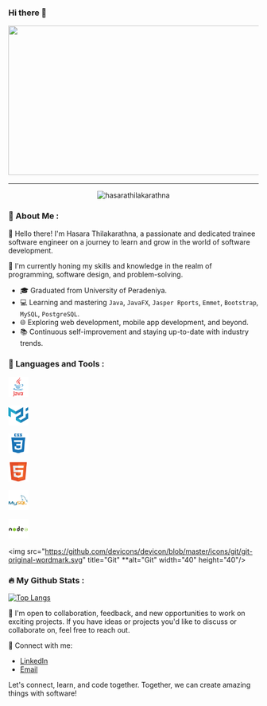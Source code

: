 ### Hi there 👋
<div id="header" align="center">
  <img src="https://media.giphy.com/media/rsUGLKwgSvSxmq1VrZ/giphy.gif" width="600" height="300"/>
</div>


---

<p align="center"> <img src="https://komarev.com/ghpvc/?username=Hasara-Thilakarathna&label=Profile%20views&color=0e75b6&style=flat" alt="hasarathilakarathna" /> </p>



### 👧 About Me :

👋 Hello there! I'm Hasara Thilakarathna, a passionate and dedicated trainee software engineer on a journey to learn and grow in the world of software development.

🚀 I'm currently honing my skills and knowledge in the realm of programming, software design, and problem-solving.

- 🎓 Graduated from University of Peradeniya.
- 💻 Learning and mastering `Java`, `JavaFX`, `Jasper Rports`, `Emmet`, `Bootstrap`, `MySQL`, `PostgreSQL`.
- 🌐 Exploring web development, mobile app development, and beyond.
- 📚 Continuous self-improvement and staying up-to-date with industry trends.

### 🔨 Languages and Tools :

<div>
  <img src="https://github.com/devicons/devicon/blob/master/icons/java/java-original-wordmark.svg" title="Java" alt="Java" width="40" height="40"/>&nbsp;
 
 
  <img src="https://github.com/devicons/devicon/blob/master/icons/materialui/materialui-original.svg" title="Material UI" alt="Material UI" width="40" height="40"/>&nbsp;

  
  <img src="https://github.com/devicons/devicon/blob/master/icons/css3/css3-plain-wordmark.svg"  title="CSS3" alt="CSS" width="40" height="40"/>&nbsp;

  <img src="https://github.com/devicons/devicon/blob/master/icons/html5/html5-original.svg" title="HTML5" alt="HTML" width="40" height="40"/>&nbsp;
  

  <img src="https://github.com/devicons/devicon/blob/master/icons/mysql/mysql-original-wordmark.svg" title="MySQL"  alt="MySQL" width="40" height="40"/>&nbsp;

  <img src="https://github.com/devicons/devicon/blob/master/icons/nodejs/nodejs-original-wordmark.svg" title="NodeJS" alt="NodeJS" width="40" height="40"/>&nbsp;


  <img src="https://github.com/devicons/devicon/blob/master/icons/git/git-original-wordmark.svg" title="Git" **alt="Git" width="40" height="40"/>
</div>

### 🔥 My Github Stats :

[![Top Langs](https://github-readme-stats.vercel.app/api/top-langs/?username=Hasara-Thilakarathna&layout=compact&theme=transparent&height=200&wdidth=500)](https://github.com/anuraghazra/github-readme-stats)



🌟 I'm open to collaboration, feedback, and new opportunities to work on exciting projects. If you have ideas or projects you'd like to discuss or collaborate on, feel free to reach out.

🔗 Connect with me:

- [LinkedIn](https://www.linkedin.com/in/hasara-thilakarathna)
- [Email](mailto:hasarathilakarathnaa4@gmail.com)

Let's connect, learn, and code together. Together, we can create amazing things with software!


